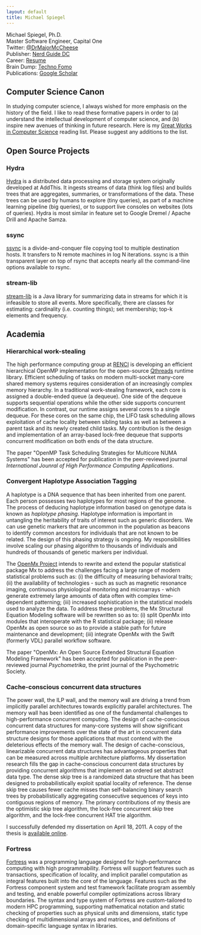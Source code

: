 ```yaml
---
layout: default
title: Michael Spiegel
---
```


Michael Spiegel, Ph.D.  
Master Software Engineer, Capital One  
Twitter: [@DrMajorMcCheese](http://twitter.com/DrMajorMcCheese)  
Publisher: [Nerd Guide DC](http://www.nerdguidedc.com)  
Career: [Resume](/resume-mspiegel.pdf)  
Brain Dump: [Techno Fomo](/technofomo)  
Publications: [Google Scholar](http://scholar.google.com/citations?user=eezjo4sAAAAJ)  

## Computer Science Canon

In studying computer science, I always wished for more emphasis on the
history of the field. I like to read these formative papers in order to (a)
understand the intellectual development of computer science, and (b) inspire
new avenues of thinking in future research. Here is my [Great Works in Computer
Science](/canon) reading list.  Please suggest any additions to the list.

## Open Source Projects

### Hydra

[Hydra](http://github.com/addthis/hydra) is a distributed data processing and
storage system originally developed at AddThis. It ingests streams of data
(think log files) and builds trees that are aggregates, summaries, or
transformations of the data. These trees can be used by humans to explore (tiny
queries), as part of a machine learning pipeline (big queries), or to support
live consoles on websites (lots of queries). Hydra is most similar in feature
set to Google Dremel / Apache Drill and Apache Samza.

### ssync

[ssync](http://github.com/addthis/ssync) is a divide-and-conquer file copying
tool to multiple destination hosts. It transfers to N remote machines in log N
iterations. ssync is a thin transparent layer on top of rsync that accepts
nearly all the command-line options available to rsync.

### stream-lib

[stream-lib](http://github.com/addthis/stream-lib) is a Java library for
summarizing data in streams for which it is infeasible to store all events.
More specifically, there are classes for estimating: cardinality (i.e. counting
things); set membership; top-k elements and frequency.


## Academia

### Hierarchical work-stealing

The high performance computing group at [RENCI](http://renci.org/) is
developing an efficient hierarchical OpenMP implementation for the open-source
[Qthreads](http://www.cs.sandia.gov/qthreads) runtime library. Efficient
scheduling of tasks on modern multi-socket many-core shared memory systems
requires consideration of an increasingly complex memory hierarchy. In a
traditional work-stealing framework, each core is assigned a double-ended queue
(a dequeue). One side of the dequeue supports sequential operations while the
other side supports concurrent modification. In contrast, our runtime assigns
several cores to a single dequeue. For these cores on the same chip, the LIFO
task scheduling allows exploitation of cache locality between sibling tasks as
well as between a parent task and its newly created child tasks. My contribution
is the design and implementation of an array-based lock-free dequeue that
supports concurrent modification on both ends of the data structure.

The paper "OpenMP Task Scheduling Strategies for Multicore NUMA Systems" has
been accepted for publication in the peer-reviewed journal _International
Jounral of High Performance Computing Applications_.

### Convergent Haplotype Association Tagging

A haplotype is a DNA sequence that has been inherited from one parent. Each
person possesses two haplotypes for most regions of the genome. The process of
deducing haplotype information based on genotype data is known as _haplotype
phasing_. Haplotype information is important in untangling the heritability of
traits of interest such as generic disorders. We can use genetic markers that
are uncommon in the population as beacons to identify common ancestors for
individuals that are not known to be related. The design of this phasing
strategy is ongoing. My responsibilities involve scaling our phasing algorithm
to thousands of individuals and hundreds of thousands of genetic markers per
individual.

The [OpenMx Project](http://openmx.psyc.virginia.edu) intends to rewrite and
extend the popular statistical package Mx to address the challenges facing a
large range of modern statistical problems such as: (i) the difficulty of
measuring behavioral traits; (ii) the availability of technologies - such as
such as magnetic resonance imaging, continuous physiological monitoring and
microarrays - which generate extremely large amounts of data often with complex
time-dependent patterning; (iii) increased sophistication in the statistical
models used to analyze the data. To address these problems, the Mx Structural
Equation Modeling software will be rewritten so as to: (i) split OpenMx into
modules that interoperate with the R statistical package; (ii) release OpenMx as
open source so as to provide a stable path for future maintenance and
development; (iii) integrate OpenMx with the Swift (formerly VDL) parallel
workflow software.

The paper "OpenMx: An Open Source Extended Structural Equation Modeling
Framework" has been accepted for publication in the peer-reviewed journal
_Psychometrika_, the print journal of the Psychometric Society.

### Cache-conscious concurrent data structures

The power wall, the ILP wall, and the memory wall are driving a trend from
implicitly parallel architectures towards explicitly parallel architectures.
The memory wall has been identified as one of the fundamental challenges to
high-performance concurrent computing. The design of cache-conscious concurrent
data structures for many-core systems will show significant performance
improvements over the state of the art in concurrent data structure designs for
those applications that must contend with the deleterious effects of the memory
wall. The design of cache-conscious, linearizable concurrent data structures
has advantageous properties that can be measured across multiple architecture
platforms. My dissertation research fills the gap in cache-conscious concurrent
data structures by providing concurrent algorithms that implement an ordered
set abstract data type. The dense skip tree is a randomized data structure that
has been designed to probabilistically exploit spatial locality of reference.
The dense skip tree causes fewer cache misses than self-balancing binary search
trees by probabilistically aggregating consecutive sequences of keys into
contiguous regions of memory. The primary contributions of my thesis are the
optimistic skip tree algorithm, the lock-free concurrent skip tree algorithm,
and the lock-free concurrent HAT trie algorithm.

I successfully defended my dissertation on April 18, 2011. A copy of the thesis
is [available online](publications/michael-spiegel-dissertation.pdf).

### Fortress

[Fortress](https://en.wikipedia.org/wiki/Fortress_(programming_language)) was a
programming language designed for high-performance computing with high
programmability. Fortress will support features such as transactions,
specification of locality, and implicit parallel computation as integral
features built into the core of the language. Features such as the Fortress
component system and test framework facilitate program assembly and testing, and
enable powerful compiler optimizations across library boundaries. The syntax and
type system of Fortress are custom-tailored to modern HPC programming,
supporting mathematical notation and static checking of properties such as
physical units and dimensions, static type checking of multidimensional arrays
and matrices, and definitions of domain-specific language syntax in libraries.
